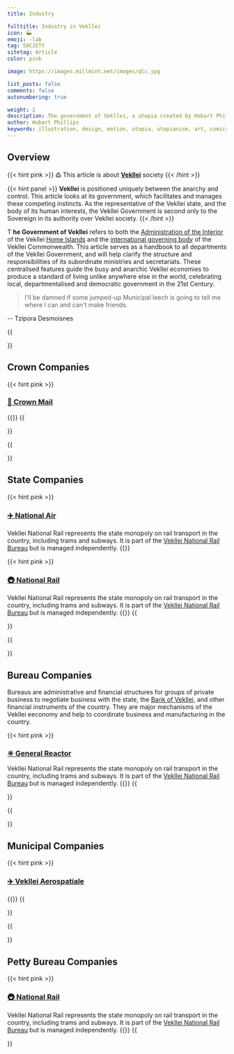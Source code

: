 ```yaml
---
title: Industry

fulltitle: Industry in Vekllei
icon: 🏭
emoji: -lab
tag: SOCIETY
sitetag: Article
color: pink

image: https://images.millmint.net/images/qlc.jpg

list_posts: false
comments: false
autonumbering: true

weight: 2
description: The government of Vekllei, a utopia created by Hobart Phillips.
author: Hobart Phillips
keywords: illustration, design, motion, utopia, utopianism, art, comics, comic, hobart, phillips, vekllei, millmint
---
```


## Overview
{{< hint pink >}}
߷ This article is about [**Vekllei**](/utopia/vekllei) society
{{< /hint >}}

{{< hint panel >}}
**Vekllei** is positioned uniquely between the anarchy and control. This article looks at its government, which facilitates and manages these competing instincts. As the representative of the Vekllei state, and the body of its human interests, the Vekllei Government is second only to the Sovereign in its authority over Vekllei society.
{{< /hint >}}

<span class="fc">T</span>
**he Government of Vekllei** refers to both the [Administration of the Interior](/utopia/vekllei/society/government/#administration-of-the-interior) of the Vekllei [Home Islands](/utopia/vekllei/) and the [international governing body](/utopia/vekllei/society/government/#administration-of-the-commonwealth) of the Vekllei Commonwealth. This article serves as a handbook to all departments of the Vekllei Government, and will help clarify the structure and responsibilities of its subordinate ministries and secretariats. These centralised features guide the busy and anarchic Vekllei economies to produce a standard of living unlike anywhere else in the world, celebrating local, departmentalised and democratic government in the 21st Century.

> I'll be damned if some jumped-up Municipal leech is going to tell me where I can and can't make friends.

-- Tzipora Desmoisnes
  
{{<section>}}
## Crown Companies

{{< hint pink >}}
### [<span class="smallicon">📯</span> Crown Mail](/utopia/vekllei/society/industry/mail)
{{</hint>}}
{{</section>}}

{{<section>}}
## State Companies

{{< hint pink >}}
### [<span class="smallicon">✈️</span> National Air](/utopia/vekllei/society/industry/air)
Vekllei National Rail represents the state monopoly on rail transport in the country, including trams and subways. It is part of the [Vekllei National Rail Bureau](/utopia/vekllei/society/government/#national-railways-bureau) but is managed independently.
{{</hint>}}

{{< hint pink >}}
### [<span class="smallicon">🚇</span> National Rail](/utopia/vekllei/society/industry/rail)
Vekllei National Rail represents the state monopoly on rail transport in the country, including trams and subways. It is part of the [Vekllei National Rail Bureau](/utopia/vekllei/society/government/#national-railways-bureau) but is managed independently.
{{</hint>}}
{{</section>}}

{{<section>}}
## Bureau Companies

Bureaus are administrative and financial structures for groups of private business to negotiate business with the state, the [Bank of Vekllei](/utopia/vekllei/society/government/#bank-of-vekllei), and other financial instruments of the country. They are major mechanisms of the Vekllei eeconomy and help to coordinate business and manufacturing in the country.

{{< hint pink >}}
### [<span class="smallicon">⚛️</span> General Reactor](/utopia/vekllei/society/industry/rail)
Vekllei National Rail represents the state monopoly on rail transport in the country, including trams and subways. It is part of the [Vekllei National Rail Bureau](/utopia/vekllei/society/government/#vekllei-national-rail-bureau) but is managed independently.
{{</hint>}}
{{</section>}}

{{<section>}}
## Municipal Companies

{{< hint pink >}}
### [<span class="smallicon">✈️</span> Vekllei Aerospatiale](/utopia/vekllei/society/industry/aerospatiale)
{{</hint>}}
{{</section>}}

{{<section>}}
## Petty Bureau Companies

{{< hint pink >}}
### [<span class="smallicon">🚇</span> National Rail](/utopia/vekllei/society/industry/rail)
Vekllei National Rail represents the state monopoly on rail transport in the country, including trams and subways. It is part of the [Vekllei National Rail Bureau](/utopia/vekllei/society/government/#vekllei-national-rail-bureau) but is managed independently.
{{</hint>}}
{{</section>}}

<style>
/* flags */
.row {
  display: flex;
  margin-left: auto;
  margin-right: auto;
}
.column {
  flex: 33.33%;
  padding: 10px;
}
@media (max-width: 1250px) {
  .row {
	display: none;
  }
}
</style>
